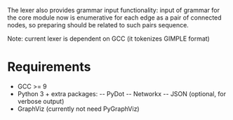 The lexer also provides grammar input functionality: 
input of grammar for the core module now is enumerative for each edge as a pair of connected nodes, so preparing should be related to such pairs sequence.

Note: current lexer is dependent on GCC (it tokenizes GIMPLE format)

# Requirements
* GCC >= 9 
* Python 3 + extra packages:
-- PyDot
-- Networkx
-- JSON (optional, for verbose output)
* GraphViz (currently not need PyGraphViz)

